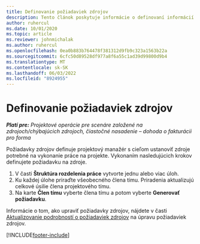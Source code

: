 ```yaml
---
title: Definovanie požiadaviek zdrojov
description: Tento článok poskytuje informácie o definovaní informácií o požiadavkách na zdroje.
author: ruhercul
ms.date: 10/01/2020
ms.topic: article
ms.reviewer: johnmichalak
ms.author: ruhercul
ms.openlocfilehash: 0ea0b883b764478f381312d9fb9c323a1563b22a
ms.sourcegitcommit: 6cfc50d89528df977a8f6a55c1ad39d99800d9b4
ms.translationtype: MT
ms.contentlocale: sk-SK
ms.lasthandoff: 06/03/2022
ms.locfileid: "8924955"
---
```

# <a name="define-resource-requirements"></a>Definovanie požiadaviek zdrojov

_**Platí pre:** Projektové operácie pre scenáre založené na zdrojoch/chýbajúcich zdrojoch, čiastočné nasadenie – dohoda o fakturácii pro forma_

Požiadavky zdrojov definuje projektový manažér s cieľom ustanoviť zdroje potrebné na vykonanie práce na projekte. Vykonaním nasledujúcich krokov definujete požiadavku na zdroje.

1.  V časti **Štruktúra rozdelenia práce** vytvorte jednu alebo viac úloh.
2.  Ku každej úlohe priraďte všeobecného člena tímu. Priradenia aktualizujú celkové úsilie člena projektového tímu.
3.  Na karte **Člen tímu** vyberte člena tímu a potom vyberte **Generovať požiadavku**.

Informácie o tom, ako upraviť požiadavky zdrojov, nájdete v časti [Aktualizovanie podrobností o požiadaviek zdrojov](define-resource-requirements.md) na úpravu požiadaviek zdrojov.

[!INCLUDE[footer-include](../includes/footer-banner.md)]